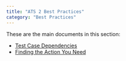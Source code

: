 ```yaml
---
title: "ATS 2 Best Practices"
category: "Best Practices"
---
```


These are the main documents in this section:

* [Test Case Dependencies](test-case-dependencies-2)
* [Finding the Action You Need](finding-the-action-you-need-2)
